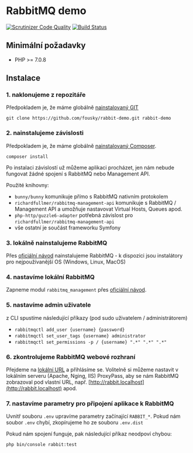 # RabbitMQ demo

[![Scrutinizer Code Quality](https://scrutinizer-ci.com/g/fousky/rabbit-demo/badges/quality-score.png?b=master)](https://scrutinizer-ci.com/g/fousky/rabbit-demo/?branch=master)
[![Build Status](https://scrutinizer-ci.com/g/fousky/rabbit-demo/badges/build.png?b=master)](https://scrutinizer-ci.com/g/fousky/rabbit-demo/build-status/master)

## Minimální požadavky

* PHP >= 7.0.8

## Instalace

### 1. naklonujeme z repozitáře

Předpokladem je, že máme globálně [nainstalovaný GIT](https://git-scm.com/book/en/v2/Getting-Started-Installing-Git)

    git clone https://github.com/fousky/rabbit-demo.git rabbit-demo

### 2. nainstalujeme závislosti

Předpokladem je, že máme globálně [nainstalovaný Composer](https://getcomposer.org/download/).

    composer install

Po instalaci závislostí už můžeme aplikaci procházet, jen nám nebude fungovat žádné spojení s RabbitMQ nebo Management API.

Použité knihovny:
* `bunny/bunny` komunikuje přímo s RabbitMQ nativním protokolem
* `richardfullmer/rabbitmq-management-api` komunikuje s RabbitMQ / Management API a umožňuje nastavovat Virtual Hosts, Queues apod.
* `php-http/guzzle6-adapter` potřebná závislost pro `richardfullmer/rabbitmq-management-api` 
* vše ostatní je součást frameworku Symfony

### 3. lokálně nainstalujeme RabbitMQ

Přes [oficiální návod](https://www.rabbitmq.com/download.html) nainstalujeme RabbitMQ - k dispozici jsou instalátory pro nejpoužívanější OS (Windows, Linux, MacOS)

### 4. nastavíme lokální RabbitMQ

Zapneme modul `rabbitmq_management` přes [oficiální návod](https://www.rabbitmq.com/management.html).

### 5. nastavíme admin uživatele

z CLI spustíme následující příkazy (pod sudo uživatelem / administrátorem)

* `rabbitmqctl add_user {username} {password}`
* `rabbitmqctl set_user_tags {username} administrator`
* `rabbitmqctl set_permissions -p / {username} ".*" ".*" ".*"`

### 6. zkontrolujeme RabbitMQ webové rozhraní

Přejdeme na [lokální URL](http://127.0.0.1:15672/) a přihlásíme se. 
Volitelně si můžeme nastavit v lokálním serveru (Apache, Nging, IIS) ProxyPass, aby se nám RabbitMQ zobrazoval pod vlastní URL, např. [http://rabbit.localhost](http://rabbit.localhost) apod.

### 7. nastavíme parametry pro připojení aplikace k RabbitMQ

Uvnitř souboru `.env` upravíme parametry začínající `RABBIT_*`. Pokud nám soubor `.env` chybí, zkopírujeme ho ze souboru `.env.dist`

Pokud nám spojení funguje, pak následující příkaz neodpoví chybou:

    php bin/console rabbit:test
